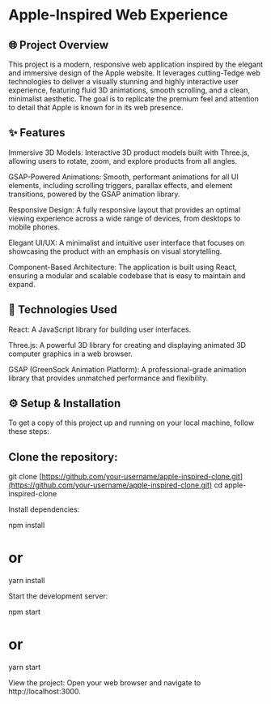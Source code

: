 # Apple-Inspired Web Experience
## 🌐 Project Overview

This project is a modern, responsive web application inspired by the elegant and immersive design of the Apple website. It leverages cutting-Tedge web technologies to deliver a visually stunning and highly interactive user experience, featuring fluid 3D animations, smooth scrolling, and a clean, minimalist aesthetic. The goal is to replicate the premium feel and attention to detail that Apple is known for in its web presence.

## ✨ Features

Immersive 3D Models: Interactive 3D product models built with Three.js, allowing users to rotate, zoom, and explore products from all angles.

GSAP-Powered Animations: Smooth, performant animations for all UI elements, including scrolling triggers, parallax effects, and element transitions, powered by the GSAP animation library.

Responsive Design: A fully responsive layout that provides an optimal viewing experience across a wide range of devices, from desktops to mobile phones.

Elegant UI/UX: A minimalist and intuitive user interface that focuses on showcasing the product with an emphasis on visual storytelling.

Component-Based Architecture: The application is built using React, ensuring a modular and scalable codebase that is easy to maintain and expand.

## 🚀 Technologies Used

React: A JavaScript library for building user interfaces.

Three.js: A powerful 3D library for creating and displaying animated 3D computer graphics in a web browser.

GSAP (GreenSock Animation Platform): A professional-grade animation library that provides unmatched performance and flexibility.

## ⚙️ Setup & Installation
To get a copy of this project up and running on your local machine, follow these steps:

## Clone the repository:

git clone [https://github.com/your-username/apple-inspired-clone.git](https://github.com/your-username/apple-inspired-clone.git)
cd apple-inspired-clone

Install dependencies:

npm install
# or
yarn install

Start the development server:

npm start
# or
yarn start

View the project:
Open your web browser and navigate to http://localhost:3000.
